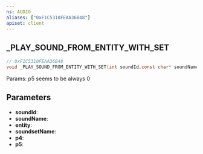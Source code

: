 ```yaml
---
ns: AUDIO
aliases: ["0xF1C5310FEAA36B48"]
apiset: client
---
```

## _PLAY_SOUND_FROM_ENTITY_WITH_SET

```c
// 0xF1C5310FEAA36B48
void _PLAY_SOUND_FROM_ENTITY_WITH_SET(int soundId,const char* soundName,Entity entity,const char* soundsetName,BOOL p4,Any p5);
```

Params: p5 seems to be always 0

## Parameters
* **soundId**:
* **soundName**:
* **entity**:
* **soundsetName**:
* **p4**:
* **p5**: